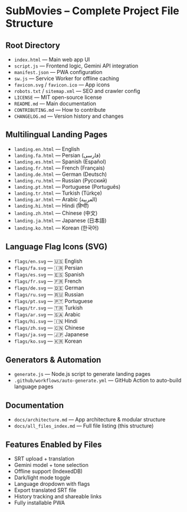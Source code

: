 # SubMovies – Complete Project File Structure

## Root Directory
- `index.html` — Main web app UI
- `script.js` — Frontend logic, Gemini API integration
- `manifest.json` — PWA configuration
- `sw.js` — Service Worker for offline caching
- `favicon.svg` / `favicon.ico` — App icons
- `robots.txt` / `sitemap.xml` — SEO and crawler config
- `LICENSE` — MIT open-source license
- `README.md` — Main documentation
- `CONTRIBUTING.md` — How to contribute
- `CHANGELOG.md` — Version history and changes

## Multilingual Landing Pages
- `landing.en.html` — English
- `landing.fa.html` — Persian (فارسی)
- `landing.es.html` — Spanish (Español)
- `landing.fr.html` — French (Français)
- `landing.de.html` — German (Deutsch)
- `landing.ru.html` — Russian (Русский)
- `landing.pt.html` — Portuguese (Português)
- `landing.tr.html` — Turkish (Türkçe)
- `landing.ar.html` — Arabic (العربية)
- `landing.hi.html` — Hindi (हिन्दी)
- `landing.zh.html` — Chinese (中文)
- `landing.ja.html` — Japanese (日本語)
- `landing.ko.html` — Korean (한국어)

## Language Flag Icons (SVG)
- `flags/en.svg` — 🇺🇸 English
- `flags/fa.svg` — 🇮🇷 Persian
- `flags/es.svg` — 🇪🇸 Spanish
- `flags/fr.svg` — 🇫🇷 French
- `flags/de.svg` — 🇩🇪 German
- `flags/ru.svg` — 🇷🇺 Russian
- `flags/pt.svg` — 🇵🇹 Portuguese
- `flags/tr.svg` — 🇹🇷 Turkish
- `flags/ar.svg` — 🇸🇦 Arabic
- `flags/hi.svg` — 🇮🇳 Hindi
- `flags/zh.svg` — 🇨🇳 Chinese
- `flags/ja.svg` — 🇯🇵 Japanese
- `flags/ko.svg` — 🇰🇷 Korean

## Generators & Automation
- `generate.js` — Node.js script to generate landing pages
- `.github/workflows/auto-generate.yml` — GitHub Action to auto-build language pages

## Documentation
- `docs/architecture.md` — App architecture & modular structure
- `docs/all_files_index.md` — Full file listing (this structure)

## Features Enabled by Files
- SRT upload + translation
- Gemini model + tone selection
- Offline support (IndexedDB)
- Dark/light mode toggle
- Language dropdown with flags
- Export translated SRT file
- History tracking and shareable links
- Fully installable PWA
